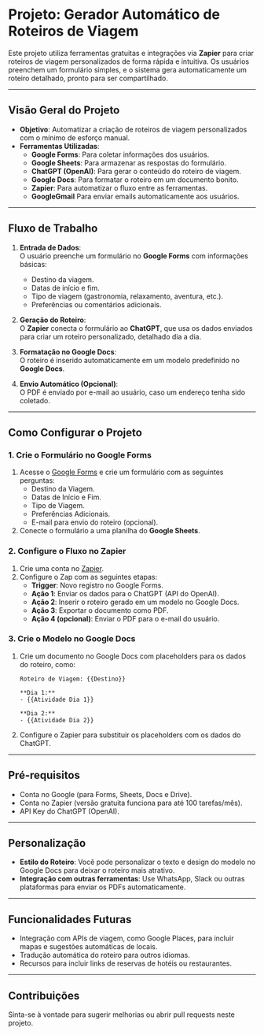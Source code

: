 
# **Projeto: Gerador Automático de Roteiros de Viagem**

Este projeto utiliza ferramentas gratuitas e integrações via **Zapier** para criar roteiros de viagem personalizados de forma rápida e intuitiva. Os usuários preenchem um formulário simples, e o sistema gera automaticamente um roteiro detalhado, pronto para ser compartilhado.

---

## **Visão Geral do Projeto**

- **Objetivo**: Automatizar a criação de roteiros de viagem personalizados com o mínimo de esforço manual.
- **Ferramentas Utilizadas**:
  - **Google Forms**: Para coletar informações dos usuários.
  - **Google Sheets**: Para armazenar as respostas do formulário.
  - **ChatGPT (OpenAI)**: Para gerar o conteúdo do roteiro de viagem.
  - **Google Docs**: Para formatar o roteiro em um documento bonito.
  - **Zapier**: Para automatizar o fluxo entre as ferramentas.
  - **GoogleGmail** Para enviar emails automaticamente aos usuários.

---

## **Fluxo de Trabalho**

1. **Entrada de Dados**:  
   O usuário preenche um formulário no **Google Forms** com informações básicas:
   - Destino da viagem.
   - Datas de início e fim.
   - Tipo de viagem (gastronomia, relaxamento, aventura, etc.).
   - Preferências ou comentários adicionais.

2. **Geração do Roteiro**:  
   O **Zapier** conecta o formulário ao **ChatGPT**, que usa os dados enviados para criar um roteiro personalizado, detalhado dia a dia.

3. **Formatação no Google Docs**:  
   O roteiro é inserido automaticamente em um modelo predefinido no **Google Docs**.
4. **Envio Automático (Opcional)**:  
   O PDF é enviado por e-mail ao usuário, caso um endereço tenha sido coletado.

---

## **Como Configurar o Projeto**

### **1. Crie o Formulário no Google Forms**
1. Acesse o [Google Forms](https://forms.google.com) e crie um formulário com as seguintes perguntas:
   - Destino da Viagem.
   - Datas de Início e Fim.
   - Tipo de Viagem.
   - Preferências Adicionais.
   - E-mail para envio do roteiro (opcional).
2. Conecte o formulário a uma planilha do **Google Sheets**.

### **2. Configure o Fluxo no Zapier**
1. Crie uma conta no [Zapier](https://zapier.com).
2. Configure o Zap com as seguintes etapas:
   - **Trigger**: Novo registro no Google Forms.
   - **Ação 1**: Enviar os dados para o ChatGPT (API do OpenAI).
   - **Ação 2**: Inserir o roteiro gerado em um modelo no Google Docs.
   - **Ação 3**: Exportar o documento como PDF.
   - **Ação 4 (opcional)**: Enviar o PDF para o e-mail do usuário.

### **3. Crie o Modelo no Google Docs**
1. Crie um documento no Google Docs com placeholders para os dados do roteiro, como:
   ```
   Roteiro de Viagem: {{Destino}}

   **Dia 1:**  
   - {{Atividade Dia 1}}

   **Dia 2:**  
   - {{Atividade Dia 2}}
   ```
2. Configure o Zapier para substituir os placeholders com os dados do ChatGPT.

---

## **Pré-requisitos**

- Conta no Google (para Forms, Sheets, Docs e Drive).
- Conta no Zapier (versão gratuita funciona para até 100 tarefas/mês).
- API Key do ChatGPT (OpenAI).

---

## **Personalização**

- **Estilo do Roteiro**: Você pode personalizar o texto e design do modelo no Google Docs para deixar o roteiro mais atrativo.
- **Integração com outras ferramentas**: Use WhatsApp, Slack ou outras plataformas para enviar os PDFs automaticamente.

---

## **Funcionalidades Futuras**
- Integração com APIs de viagem, como Google Places, para incluir mapas e sugestões automáticas de locais.
- Tradução automática do roteiro para outros idiomas.
- Recursos para incluir links de reservas de hotéis ou restaurantes.

---

## **Contribuições**

Sinta-se à vontade para sugerir melhorias ou abrir pull requests neste projeto.

